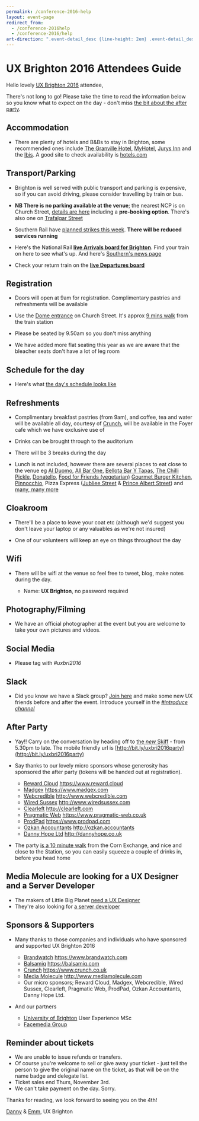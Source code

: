 ```yaml
---
permalink: /conference-2016-help
layout: event-page
redirect_from: 
  - /conference-2016help
  - /conference-2016/help
art-direction: ".event-detail_desc {line-height: 2em} .event-detail_desc h2 {color: #000; margin-bottom: 0} .event-detail_desc p {margin-top: 0.5rem}"
---
```

# UX Brighton 2016 Attendees Guide


Hello lovely [UX Brighton 2016](/conference-2016) attendee,

There's not long to go! Please take the time to read the information below so you know what to expect on the day - don't miss [the bit about the after party](#after-party).

## Accommodation

  * There are plenty of hotels and B&Bs to stay in Brighton, some recommended ones include [The Granville Hotel](http://www.granvillehotel.co.uk/rooms/), [MyHotel](http://myhotels.com/brighton), [Jurys Inn](https://www.jurysinns.com/hotels/brighton-city) and the [Ibis](http://www.ibis.com/ibis-hotel/Brighton). A good site to check availability is [hotels.com](https://uk.hotels.com/de556383/hotels-brighton-united-kingdom)

## Transport/Parking

  * Brighton is well served with public transport and parking is expensive, so if you can avoid driving, please consider travelling by train or bus. 
  * **NB There is no parking available at the venue**; the nearest NCP is on Church Street, [details are here](http://www.ncp.co.uk/find-a-car-park/car-parks/brighton-theatre/) including a **pre-booking option**. There's also one on [Trafalgar Street](http://www.brighton-hove.gov.uk/content/parking-and-travel/parking/trafalgar-street-car-park)

  * Southern Rail have [planned strikes this week](http://www.southernrailway.com/southern/news/). **There will be reduced services running**
  
  * Here's the National Rail **[live Arrivals board for Brighton](http://ojp.nationalrail.co.uk/service/ldbboard/arr/BTN)**. Find your train on here to see what's up. And here's [Southern's news page](http://www.southernrailway.com/southern/news/)
  
  * Check your return train on the **[live Departures board](http://ojp.nationalrail.co.uk/service/ldbboard/dpt/BTN)** 

## Registration

  * Doors will open at 9am for registration. Complimentary pastries and refreshments will be available

  * Use the [Dome entrance](http://brightondome.org/your_visit/venues/corn_exchange/) on Church Street. It's approx [9 mins walk](https://goo.gl/maps/zkU5qz2Zyok) from the train station

  * Please be seated by 9.50am so you don't miss anything

  * We have added more flat seating this year as we are aware that the bleacher seats don't have a lot of leg room

## Schedule for the day
  
  * Here's what [the day's schedule looks like](http://uxbrighton.org.uk/conference-2016/#schedule)

## Refreshments

  * Complimentary breakfast pastries (from 9am), and coffee, tea and water will be available all day, courtesy of [Crunch](https://www.crunch.co.uk/), will be available in the Foyer cafe which we have exclusive use of
  
  * Drinks can be brought through to the auditorium
  
  * There will be 3 breaks during the day
  
  * Lunch is not included, however there are several places to eat close to the venue eg [Al Duomo](https://www.alduomo.co.uk/), [All Bar One](http://www.allbarone.co.uk/national-search/south-east/all-bar-one-brighton), [Bellota Bar Y Tapas](https://www.tripadvisor.co.uk/Restaurant_Review-g186273-d3815712-Reviews-Bellota-Brighton_East_Sussex_England.html), [The Chilli Pickle](http://thechillipickle.com/), [Donatello](http://www.donatello.co.uk), [Food for Friends (vegetarian)](http://www.foodforfriends.com/) [Gourmet Burger Kitchen](http://www.gbk.co.uk/location/brighton), [Pinnocchio](http://www.pinocchio.co.uk/), Pizza Express ([Jubliee Street](https://www.pizzaexpress.com/brighton-jubilee-street) & [Prince Albert Street](https://www.pizzaexpress.com/brighton-the-lanes)) and [many, many more](https://www.tripadvisor.co.uk/Restaurants-g186273-Brighton_East_Sussex_England.html)

## Cloakroom
 
  * There'll be a place to leave your coat etc (although we'd suggest you don't leave your laptop or any valuables as we're not insured)

  * One of our volunteers will keep an eye on things throughout the day

## Wifi

  * There will be wifi at the venue so feel free to tweet, blog, make notes during the day.

    * Name: **UX Brighton**, no password required

## Photography/Filming

  * We have an official photographer at the event but you are welcome to take your own pictures and videos.
  
## Social Media

  * Please tag with *#uxbri2016*
  
## Slack

  * Did you know we have a Slack group? [Join here](https://slofile.com/slack/uxbri) and make some new UX friends before and after the event. Introduce yourself in the *[#introduce channel](https://uxbri.slack.com/archives/introduce)*

## After Party

  * Yay!! Carry on the conversation by heading off to [the *new* Skiff](http://bit.ly/uxbri2016party) - from 5.30pm to late. The mobile friendly url is [http://bit.ly/uxbri2016party](http://bit.ly/uxbri2016party)

  * Say thanks to our lovely micro sponsors whose generosity has sponsored the after party (tokens will be handed out at registration).
    * [Reward Cloud](https://www.reward.cloud) https://www.reward.cloud
    * [Madgex](https://www.madgex.com) https://www.madgex.com
    * [Webcredible](http://www.webcredible.com) http://www.webcredible.com
    * [Wired Sussex](http://www.wiredsussex.com) http://www.wiredsussex.com
    * [Clearleft](http://clearleft.com/) http://clearleft.com
    * [Pragmatic Web](https://www.pragmatic-web.co.uk/) https://www.pragmatic-web.co.uk
    * [ProdPad](https://www.prodpad.com/) https://www.prodpad.com
    * [Ozkan Accountants](http://ozkan.accountants) http://ozkan.accountants
    * [Danny Hope Ltd](http://dannyhope.co.uk) http://dannyhope.co.uk

  * The party [is a 10 minute walk](https://goo.gl/maps/6ewdv1XJDmN2) from the Corn Exchange, and nice and close to the Station, so you can easily squeeze a couple of drinks in, before you head home

## Media Molecule are looking for a UX Designer and a Server Developer

  * The makers of Little Big Planet [need a UX Designer](http://www.mediamolecule.com/jobs/ux_designer)
  * They're also looking for [a server developer](http://www.mediamolecule.com/jobs/server_developer)

## Sponsors & Supporters

  * Many thanks to those companies and individuals who have sponsored and supported UX Brighton 2016
    * [Brandwatch](https://www.brandwatch.com) https://www.brandwatch.com
    * [Balsamiq](https://balsamiq.com) https://balsamiq.com
    * [Crunch](https://www.crunch.co.uk) https://www.crunch.co.uk 
    * [Media Molecule](http://www.mediamolecule.com/jobs/ux_designer) http://www.mediamolecule.com
    * Our micro sponsors; Reward Cloud, Madgex, Webcredible, Wired Sussex, Clearleft, Pragmatic Web, ProdPad, Ozkan Accountants, Danny Hope Ltd. 

 * And our partners
   * [University of Brighton](https://www.brighton.ac.uk/courses/study/user-experience-design-msc-pgcert-pgdip.aspx) User Experience MSc
   * [Facemedia Group](https://www.facemediagroup.co.uk/)

## Reminder about tickets

  * We are unable to issue refunds or transfers. 
  * Of course you're welcome to sell or give away your ticket - just tell the person to give the original name on the ticket, as that will be on the name badge and delegate list.
  * Ticket sales end Thurs, November 3rd.
  * We can't take payment on the day. Sorry.

Thanks for reading, we look forward to seeing you on the 4th!

[Danny](mailto:danny@uxbrighton.org.uk) & [Emm](mailto:emmeline@uxbrighton.org.uk), UX Brighton 

